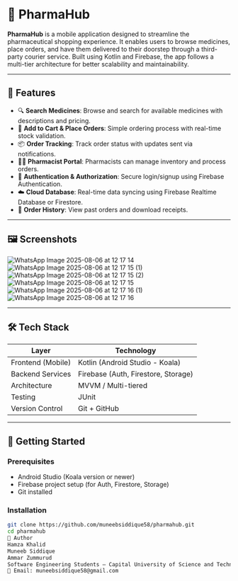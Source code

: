 # 💊 PharmaHub

**PharmaHub** is a mobile application designed to streamline the pharmaceutical shopping experience. It enables users to browse medicines, place orders, and have them delivered to their doorstep through a third-party courier service. Built using Kotlin and Firebase, the app follows a multi-tier architecture for better scalability and maintainability.

---

## 📱 Features

- 🔍 **Search Medicines**: Browse and search for available medicines with descriptions and pricing.
- 🛒 **Add to Cart & Place Orders**: Simple ordering process with real-time stock validation.
- 📦 **Order Tracking**: Track order status with updates sent via notifications.
- 👩‍⚕️ **Pharmacist Portal**: Pharmacists can manage inventory and process orders.
- 🔐 **Authentication & Authorization**: Secure login/signup using Firebase Authentication.
- ☁️ **Cloud Database**: Real-time data syncing using Firebase Realtime Database or Firestore.
- 🧾 **Order History**: View past orders and download receipts.

---

## 🖼️ Screenshots
![WhatsApp Image 2025-08-06 at 12 17 14](https://github.com/user-attachments/assets/08bdff4b-3da4-45b9-b9cb-6c6a5b0e7109)
![WhatsApp Image 2025-08-06 at 12 17 15 (1)](https://github.com/user-attachments/assets/5141f956-fc54-40bd-a9d0-6eb70e698dfa)
![WhatsApp Image 2025-08-06 at 12 17 15 (2)](https://github.com/user-attachments/assets/8e48e2a6-b80d-427d-9f1c-2b7db5429b06)
![WhatsApp Image 2025-08-06 at 12 17 15](https://github.com/user-attachments/assets/b0782bb5-0995-46c5-a386-5fc3200696cd)
![WhatsApp Image 2025-08-06 at 12 17 16 (1)](https://github.com/user-attachments/assets/76da6773-814d-401f-a08d-0a6e601d3adb)
![WhatsApp Image 2025-08-06 at 12 17 16](https://github.com/user-attachments/assets/9900f6f2-a783-48a9-8817-9af07b82ea15)

---

## 🛠️ Tech Stack

| Layer            | Technology                          |
|------------------|--------------------------------------|
| Frontend (Mobile)| Kotlin (Android Studio - Koala)     |
| Backend Services | Firebase (Auth, Firestore, Storage) |
| Architecture     | MVVM / Multi-tiered                 |
| Testing          | JUnit                               |
| Version Control  | Git + GitHub                        |

---

## 🚀 Getting Started

### Prerequisites

- Android Studio (Koala version or newer)
- Firebase project setup (for Auth, Firestore, Storage)
- Git installed

### Installation

```bash
git clone https://github.com/muneebsiddique58/pharmahub.git
cd pharmahub
🙋 Author
Hamza Khalid
Muneeb Siddique
Ammar Zummurud
Software Engineering Students – Capital University of Science and Technology
📧 Email: muneebsiddique58@gmail.com
